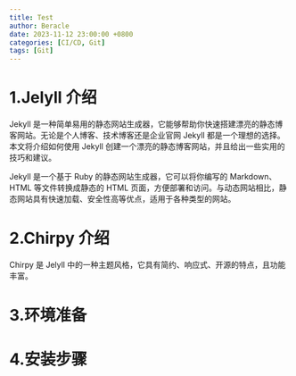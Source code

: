 ```yaml
---
title: Test
author: Beracle
date: 2023-11-12 23:00:00 +0800
categories: [CI/CD, Git]
tags: [Git]
---
```


# 1.Jelyll 介绍
Jekyll 是一种简单易用的静态网站生成器，它能够帮助你快速搭建漂亮的静态博客网站。无论是个人博客、技术博客还是企业官网 Jekyll 都是一个理想的选择。本文将介绍如何使用 Jekyll 创建一个漂亮的静态博客网站，并且给出一些实用的技巧和建议。

Jekyll 是一个基于 Ruby 的静态网站生成器，它可以将你编写的 Markdown、HTML 等文件转换成静态的 HTML 页面，方便部署和访问。与动态网站相比，静态网站具有快速加载、安全性高等优点，适用于各种类型的网站。

# 2.Chirpy 介绍

Chirpy 是 Jelyll 中的一种主题风格，它具有简约、响应式、开源的特点，且功能丰富。

# 3.环境准备


# 4.安装步骤